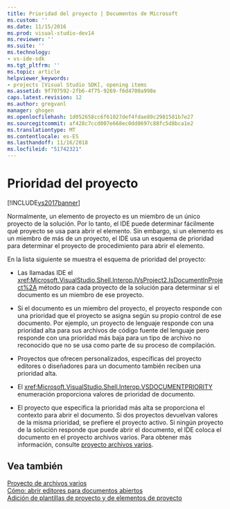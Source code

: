 ```yaml
---
title: Prioridad del proyecto | Documentos de Microsoft
ms.custom: ''
ms.date: 11/15/2016
ms.prod: visual-studio-dev14
ms.reviewer: ''
ms.suite: ''
ms.technology:
- vs-ide-sdk
ms.tgt_pltfrm: ''
ms.topic: article
helpviewer_keywords:
- projects [Visual Studio SDK], opening items
ms.assetid: 9f707592-2fb6-4f75-9269-f6d4700a998e
caps.latest.revision: 12
ms.author: gregvanl
manager: ghogen
ms.openlocfilehash: 1d052658cc6f61027def4fdae89c2981581b7e27
ms.sourcegitcommit: af428c7ccd007e668ec0dd8697c88fc5d8bca1e2
ms.translationtype: MT
ms.contentlocale: es-ES
ms.lasthandoff: 11/16/2018
ms.locfileid: "51742321"
---
```

# <a name="project-priority"></a>Prioridad del proyecto
[!INCLUDE[vs2017banner](../../includes/vs2017banner.md)]

Normalmente, un elemento de proyecto es un miembro de un único proyecto de la solución. Por lo tanto, el IDE puede determinar fácilmente qué proyecto se usa para abrir el elemento. Sin embargo, si un elemento es un miembro de más de un proyecto, el IDE usa un esquema de prioridad para determinar el proyecto de procedimiento para abrir el elemento.  
  
 En la lista siguiente se muestra el esquema de prioridad del proyecto:  
  
-   Las llamadas IDE el <xref:Microsoft.VisualStudio.Shell.Interop.IVsProject2.IsDocumentInProject%2A> método para cada proyecto de la solución para determinar si el documento es un miembro de ese proyecto.  
  
-   Si el documento es un miembro del proyecto, el proyecto responde con una prioridad que el proyecto se asigna según su propio control de ese documento. Por ejemplo, un proyecto de lenguaje responde con una prioridad alta para sus archivos de código fuente del lenguaje pero responde con una prioridad más baja para un tipo de archivo no reconocido que no se usa como parte de su proceso de compilación.  
  
-   Proyectos que ofrecen personalizados, específicas del proyecto editores o diseñadores para un documento también reciben una prioridad alta.  
  
-   El <xref:Microsoft.VisualStudio.Shell.Interop.VSDOCUMENTPRIORITY> enumeración proporciona valores de prioridad de documento.  
  
-   El proyecto que especifica la prioridad más alta se proporciona el contexto para abrir el documento. Si dos proyectos devuelvan valores de la misma prioridad, se prefiere el proyecto activo. Si ningún proyecto de la solución responde que puede abrir el documento, el IDE coloca el documento en el proyecto archivos varios. Para obtener más información, consulte [proyecto archivos varios](../../extensibility/internals/miscellaneous-files-project.md).  
  
## <a name="see-also"></a>Vea también  
 [Proyecto de archivos varios](../../extensibility/internals/miscellaneous-files-project.md)   
 [Cómo: abrir editores para documentos abiertos](../../extensibility/how-to-open-editors-for-open-documents.md)   
 [Adición de plantillas de proyecto y de elementos de proyecto](../../extensibility/internals/adding-project-and-project-item-templates.md)

